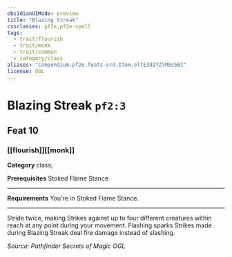 ```yaml
---
obsidianUIMode: preview
title: "Blazing Streak"
cssclasses: pf2e,pf2e-spell
tags:
  - trait/flourish
  - trait/monk
  - trait/common
  - category/class
aliases: "Compendium.pf2e.feats-srd.Item.oltE3dIYZlM8s5BI"
license: OGL
---
```

# Blazing Streak `pf2:3`
## Feat 10
### [[flourish]][[monk]]

**Category** class; 



**Prerequisites** Stoked Flame Stance
* * *
**Requirements** You're in Stoked Flame Stance.

* * *

Stride twice, making Strikes against up to four different creatures within reach at any point during your movement. Flashing sparks Strikes made during Blazing Streak deal fire damage instead of slashing.

*Source: Pathfinder Secrets of Magic*
*OGL*
